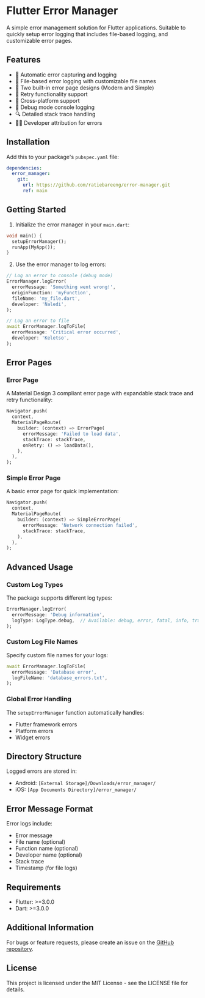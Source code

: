 # Flutter Error Manager

A simple error management solution for Flutter applications. Suitable to quickly setup error logging that includes file-based logging, and customizable error pages.

## Features

- 🚨 Automatic error capturing and logging
- 📝 File-based error logging with customizable file names
- 🎨 Two built-in error page designs (Modern and Simple)
- 🔄 Retry functionality support
- 📱 Cross-platform support
- 🎯 Debug mode console logging
- 🔍 Detailed stack trace handling
- 👨‍💻 Developer attribution for errors

## Installation

Add this to your package's `pubspec.yaml` file:

```yaml
dependencies:
  error_manager: 
    git:
      url: https://github.com/ratiebareeng/error-manager.git
      ref: main
```

## Getting Started

1. Initialize the error manager in your `main.dart`:

```dart
void main() {
  setupErrorManager();
  runApp(MyApp());
}
```

2. Use the error manager to log errors:

```dart
// Log an error to console (debug mode)
ErrorManager.logError(
  errorMessage: 'Something went wrong!',
  originFunction: 'myFunction',
  fileName: 'my_file.dart',
  developer: 'Naledi',
);

// Log an error to file
await ErrorManager.logToFile(
  errorMessage: 'Critical error occurred',
  developer: 'Keletso',
);
```

## Error Pages

### Error Page

A Material Design 3 compliant error page with expandable stack trace and retry functionality:

```dart
Navigator.push(
  context,
  MaterialPageRoute(
    builder: (context) => ErrorPage(
      errorMessage: 'Failed to load data',
      stackTrace: stackTrace,
      onRetry: () => loadData(),
    ),
  ),
);
```

### Simple Error Page

A basic error page for quick implementation:

```dart
Navigator.push(
  context,
  MaterialPageRoute(
    builder: (context) => SimpleErrorPage(
      errorMessage: 'Network connection failed',
      stackTrace: stackTrace,
    ),
  ),
);
```

## Advanced Usage

### Custom Log Types

The package supports different log types:

```dart
ErrorManager.logError(
  errorMessage: 'Debug information',
  logType: LogType.debug,  // Available: debug, error, fatal, info, trace, warning
);
```

### Custom Log File Names

Specify custom file names for your logs:

```dart
await ErrorManager.logToFile(
  errorMessage: 'Database error',
  logFileName: 'database_errors.txt',
);
```

### Global Error Handling

The `setupErrorManager` function automatically handles:
- Flutter framework errors
- Platform errors
- Widget errors

## Directory Structure

Logged errors are stored in:
- Android: `[External Storage]/Downloads/error_manager/`
- iOS: `[App Documents Directory]/error_manager/`

## Error Message Format

Error logs include:
- Error message
- File name (optional)
- Function name (optional)
- Developer name (optional)
- Stack trace
- Timestamp (for file logs)

## Requirements

- Flutter: >=3.0.0
- Dart: >=3.0.0

## Additional Information

For bugs or feature requests, please create an issue on the [GitHub repository](https://github.com/ratiebareeng/error-manager).

## License

This project is licensed under the MIT License - see the LICENSE file for details.
